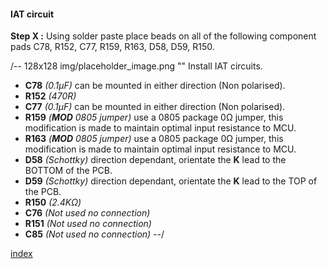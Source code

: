 #### IAT circuit ####
**Step X :**
Using solder paste place beads on all of the following component pads C78, R152, C77, R159, R163, D58, D59, R150. 

/-- 128x128 img/placeholder_image.png "" Install IAT circuits. 

- **C78**	*(0.1µF)* can be mounted in either direction (Non polarised).
- **R152**	*(470R)*
- **C77**	*(0.1µF)* can be mounted in either direction (Non polarised).
- **R159**	*(**MOD** 0805 jumper)* use a 0805 package 0&ohm; jumper, this modification is made to maintain optimal input resistance to MCU.
- **R163**	*(**MOD** 0805 jumper)* use a 0805 package 0&ohm; jumper, this modification is made to maintain optimal input resistance to MCU.
- **D58**	*(Schottky)* direction dependant, orientate the **K** lead to the BOTTOM of the PCB. 
- **D59**	*(Schottky)* direction dependant, orientate the **K** lead to the TOP of the PCB.
- **R150**	*(2.4K&ohm;)*
- **C76**	*(Not used no connection)*
- **R151**	*(Not used no connection)*
- **C85**	*(Not used no connection)*
--/

[index](#index)
